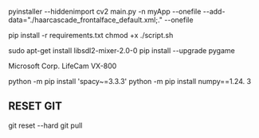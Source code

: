 pyinstaller --hiddenimport cv2 main.py -n myApp --onefile --add-data="./haarcascade_frontalface_default.xml;." --onefile


pip install -r requirements.txt
chmod +x ./script.sh


sudo apt-get install libsdl2-mixer-2.0-0
pip install --upgrade pygame


Microsoft Corp. LifeCam VX-800


 python -m pip install 'spacy~=3.3.3'
python -m pip install numpy==1.24.
3
## RESET GIT ##
git reset --hard
git pull